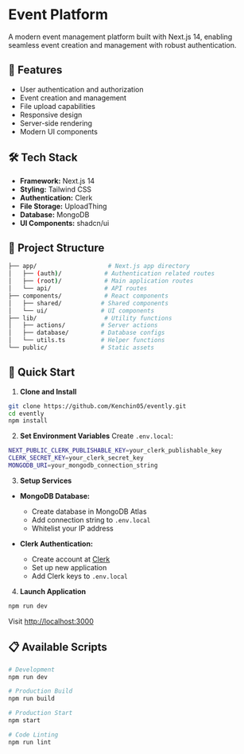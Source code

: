 # Event Platform

A modern event management platform built with Next.js 14, enabling seamless event creation and management with robust authentication.

## 🚀 Features

- User authentication and authorization
- Event creation and management
- File upload capabilities
- Responsive design
- Server-side rendering
- Modern UI components

## 🛠️ Tech Stack

- **Framework:** Next.js 14
- **Styling:** Tailwind CSS
- **Authentication:** Clerk
- **File Storage:** UploadThing
- **Database:** MongoDB
- **UI Components:** shadcn/ui

## 📁 Project Structure

```bash
├── app/                    # Next.js app directory
│   ├── (auth)/            # Authentication related routes
│   ├── (root)/            # Main application routes
│   └── api/               # API routes
├── components/            # React components
│   ├── shared/           # Shared components
│   └── ui/               # UI components
├── lib/                   # Utility functions
│   ├── actions/          # Server actions
│   ├── database/         # Database configs
│   └── utils.ts          # Helper functions
└── public/               # Static assets
```

## 🚀 Quick Start

1. **Clone and Install**
```bash
git clone https://github.com/Kenchin05/evently.git
cd evently
npm install
```

2. **Set Environment Variables**
Create `.env.local`:
```bash
NEXT_PUBLIC_CLERK_PUBLISHABLE_KEY=your_clerk_publishable_key
CLERK_SECRET_KEY=your_clerk_secret_key
MONGODB_URI=your_mongodb_connection_string
```

3. **Setup Services**

- **MongoDB Database:**
  - Create database in MongoDB Atlas
  - Add connection string to `.env.local`
  - Whitelist your IP address

- **Clerk Authentication:**
  - Create account at [Clerk](https://clerk.dev)
  - Set up new application
  - Add Clerk keys to `.env.local`

4. **Launch Application**
```bash
npm run dev
```

Visit [http://localhost:3000](http://localhost:3000)

## 📋 Available Scripts

```bash
# Development
npm run dev

# Production Build
npm run build

# Production Start
npm start

# Code Linting
npm run lint
```